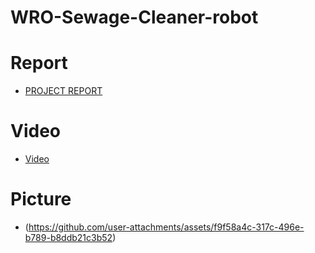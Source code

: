 # WRO-Sewage-Cleaner-robot
# Report
- [PROJECT REPORT](https://docs.google.com/document/d/1S0MSvquXofWw6It9QTXSThzVdBmhXdr8IRROb4kRJek/edit#heading=h.uwtpzkmp9874)
# Video
- [Video](https://youtu.be/He5vBDilmNc?si=IJNBha5A0QitPSHe)
# Picture
- (https://github.com/user-attachments/assets/f9f58a4c-317c-496e-b789-b8ddb21c3b52) 

